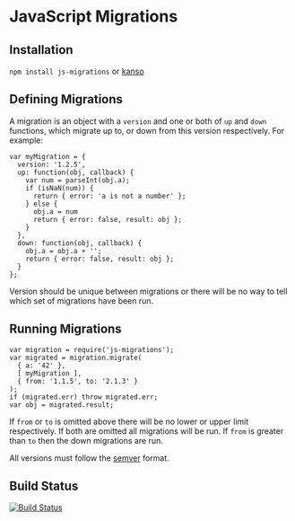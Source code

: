 JavaScript Migrations
=====================

Installation
-------------------

`npm install js-migrations` or [kanso](http://kan.so/packages/details/js-migrations)

Defining Migrations
-------------------

A migration is an object with a `version` and one or both of `up` and `down` functions, which migrate up to, or down from this version respectively. For example:

```
var myMigration = {
  version: '1.2.5',
  up: function(obj, callback) {
    var num = parseInt(obj.a);
    if (isNaN(num)) {
      return { error: 'a is not a number' };
    } else {
      obj.a = num
      return { error: false, result: obj };
    }
  },
  down: function(obj, callback) {
    obj.a = obj.a + '';
    return { error: false, result: obj };
  }
};
```

Version should be unique between migrations or there will be no way to tell which set of migrations have been run.

Running Migrations
------------------

```
var migration = require('js-migrations');
var migrated = migration.migrate(
  { a: '42' },
  [ myMigration ],
  { from: '1.1.5', to: '2.1.3' }
);
if (migrated.err) throw migrated.err;
var obj = migrated.result;
```

If `from` or `to` is omitted above there will be no lower or upper limit respectively. If both are omitted all migrations will be run. If `from` is greater than `to` then the down migrations are run.

All versions must follow the [semver](http://semver.org/) format.

Build Status
------------

[![Build Status](https://travis-ci.org/garethbowen/js-migrations.png?branch=master)](https://travis-ci.org/garethbowen/js-migrations)